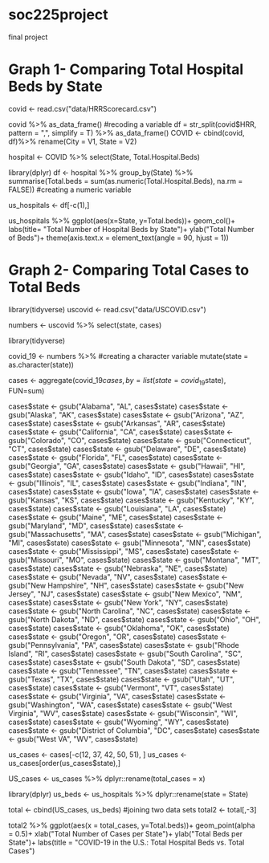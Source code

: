 # soc225project
final project

# Graph 1- Comparing Total Hospital Beds by State
covid <- read.csv("data/HRRScorecard.csv")

covid %>% as_data_frame() #recoding a variable
df = str_split(covid$HRR, pattern = ",", simplify = T) %>% as_data_frame()
COVID <- cbind(covid, df)%>%
 rename(City = V1,
         State = V2)
  

hospital <- COVID %>%
  select(State, Total.Hospital.Beds)
  

library(dplyr)
df <- hospital %>% 
  group_by(State) %>% 
  summarise(Total.beds = sum(as.numeric(Total.Hospital.Beds), na.rm = FALSE)) #creating a numeric variable
  
us_hospitals <- df[-c(1),]


us_hospitals %>%
  ggplot(aes(x=State, y=Total.beds))+
  geom_col()+
  labs(title= "Total Number of Hospital Beds by State")+
  ylab("Total Number of Beds")+
  theme(axis.text.x = element_text(angle = 90, hjust = 1))
  
  # Graph 2- Comparing Total Cases to Total Beds
  library(tidyverse)
uscovid <- read.csv("data/USCOVID.csv")

numbers <- uscovid %>%
  select(state, cases)

library(tidyverse)

covid_19 <- numbers %>%  #creating a character variable
  mutate(state = as.character(state))


cases <- aggregate(covid_19$cases, by=list(state=covid_19$state), FUN=sum)

cases$state <- gsub("Alabama", "AL", cases$state)
cases$state <- gsub("Alaska", "AK", cases$state)
cases$state <- gsub("Arizona", "AZ", cases$state)
cases$state <- gsub("Arkansas", "AR", cases$state)
cases$state <- gsub("California", "CA", cases$state)
cases$state <- gsub("Colorado", "CO", cases$state)
cases$state <- gsub("Connecticut", "CT", cases$state)
cases$state <- gsub("Delaware", "DE", cases$state)
cases$state <- gsub("Florida", "FL", cases$state)
cases$state <- gsub("Georgia", "GA", cases$state)
cases$state <- gsub("Hawaii", "HI", cases$state)
cases$state <- gsub("Idaho", "ID", cases$state)
cases$state <- gsub("Illinois", "IL", cases$state)
cases$state <- gsub("Indiana", "IN", cases$state)
cases$state <- gsub("Iowa", "IA", cases$state)
cases$state <- gsub("Kansas", "KS", cases$state)
cases$state <- gsub("Kentucky", "KY", cases$state)
cases$state <- gsub("Louisiana", "LA", cases$state)
cases$state <- gsub("Maine", "ME", cases$state)
cases$state <- gsub("Maryland", "MD", cases$state)
cases$state <- gsub("Massachusetts", "MA", cases$state)
cases$state <- gsub("Michigan", "MI", cases$state)
cases$state <- gsub("Minnesota", "MN", cases$state)
cases$state <- gsub("Mississippi", "MS", cases$state)
cases$state <- gsub("Missouri", "MO", cases$state)
cases$state <- gsub("Montana", "MT", cases$state)
cases$state <- gsub("Nebraska", "NE", cases$state)
cases$state <- gsub("Nevada", "NV", cases$state)
cases$state <- gsub("New Hampshire", "NH", cases$state)
cases$state <- gsub("New Jersey", "NJ", cases$state)
cases$state <- gsub("New Mexico", "NM", cases$state)
cases$state <- gsub("New York", "NY", cases$state)
cases$state <- gsub("North Carolina", "NC", cases$state)
cases$state <- gsub("North Dakota", "ND", cases$state)
cases$state <- gsub("Ohio", "OH", cases$state)
cases$state <- gsub("Oklahoma", "OK", cases$state)
cases$state <- gsub("Oregon", "OR", cases$state)
cases$state <- gsub("Pennsylvania", "PA", cases$state)
cases$state <- gsub("Rhode Island", "RI", cases$state)
cases$state <- gsub("South Carolina", "SC", cases$state)
cases$state <- gsub("South Dakota", "SD", cases$state)
cases$state <- gsub("Tennessee", "TN", cases$state)
cases$state <- gsub("Texas", "TX", cases$state)
cases$state <- gsub("Utah", "UT", cases$state)
cases$state <- gsub("Vermont", "VT", cases$state)
cases$state <- gsub("Virginia", "VA", cases$state)
cases$state <- gsub("Washington", "WA", cases$state)
cases$state <- gsub("West Virginia", "WV", cases$state)
cases$state <- gsub("Wisconsin", "WI", cases$state)
cases$state <- gsub("Wyoming", "WY", cases$state)
cases$state <- gsub("District of Columbia", "DC", cases$state)
cases$state <- gsub("West VA", "WV", cases$state)

us_cases <- cases[-c(12, 37, 42, 50, 51), ] 
us_cases <- us_cases[order(us_cases$state),]

US_cases <- us_cases %>%
  dplyr::rename(total_cases = x)

library(dplyr)
us_beds <- us_hospitals %>%
  dplyr::rename(state = State)


total <- cbind(US_cases, us_beds) #joining two data sets
total2 <- total[,-3]
  
total2 %>%
  ggplot(aes(x = total_cases, y=Total.beds))+
  geom_point(alpha = 0.5)+
  xlab("Total Number of Cases per State")+
  ylab("Total Beds per State")+
  labs(title = "COVID-19 in the U.S.: Total Hospital Beds vs. Total Cases")
